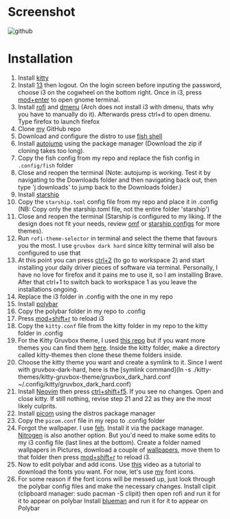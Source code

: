 # Screenshot
![github](https://user-images.githubusercontent.com/83289969/236567282-f021630b-cab1-42ad-8de3-df05c97f0a36.png)


# Installation
1. Install [kitty](https://github.com/kovidgoyal/kitty)
2. Install [13](https://i3wm.org/) then logout. On the login screen before inputing the password, choose i3 on the cogwheel on the bottom right. Once in i3, press [mod+enter](https://i3wm.org/docs/userguide.html#_opening_terminals_and_moving_around) to open gnome terminal. 
3. Install [rofi](https://github.com/davatorium/rofi) and [dmenu](https://wiki.archlinux.org/title/dmenu) (Arch does not install i3 with dmenu, thats why you have to manually do it). Afterwards press ctrl+d to open dmenu. Type firefox to launch firefox
4. Clone [my](https://github.com/OBrien-reece/linux.git) GitHub repo 
5. Download and configure the distro to use [fish shell](https://fishshell.com/)
6. Install [autojump](https://github.com/wting/autojump) using the package manager (Download the zip if cloning takes too long). 
7. Copy the fish config from my repo and replace the fish config in `.config/fish` folder
8. Close and reopen the terminal (Note: autojump is working. Test it by navigating to the Downloads folder and then navigating back out, then type 'j downloads' to jump back to the Downloads folder.)
9. Install [starship](https://starship.rs/guide/#%F0%9F%9A%80-installation)
10. Copy the `starship.toml` config file from my repo and place it in .config (NB: Copy only the starship.toml file, not the entire folder 'starship')
11. Close and reopen the terminal (Starship is configured to my liking. If the design does not fit your needs, review [omf](https://github.com/oh-my-fish/oh-my-fish) or [starship configs](https://starship.rs/config/) for more themes).
12. Run `rofi-theme-selector` in terminal and select the theme that favours you the most. I use `gruvbox dark hard` since kitty terminal will also be configured to use that
13. At this point you can press [ctrl+2](https://i3wm.org/docs/userguide.html#_using_workspaces) (to go to workspace 2) and start installing your daily driver pieces of software via terminal. Personally, I have no love for firefox and it pains me to use it, so I am installing Brave. After that ctrl+1 to switch back to workspace 1 as you leave the installations ongoing.
14. Replace the i3 folder in .config with the one in my repo
15. Install [polybar](https://github.com/polybar/polybar)
16. Copy the polybar folder in my repo to .config
17. Press [mod+shift+r](https://i3wm.org/docs/userguide.html#_reloading_restarting_exiting) to reload i3
18. Copy the `kitty.conf` file from the kitty folder in my repo to the kitty folder in .config
19. For the Kitty Gruvbox theme, I used [this repo](https://github.com/wdomitrz/kitty-gruvbox-theme.git) but if you want more themes you can find them [here](https://github.com/dexpota/kitty-themes). Inside the kitty folder, make a directory called kitty-themes then clone these theme folders inside.
20. Choose the kitty theme you want and create a symlink to it. Since I went with gruvbox-dark-hard, here is the [symlink command](ln -s ./kitty-themes/kitty-gruvbox-theme/gruvbox_dark_hard.conf ~/.config/kitty/gruvbox_dark_hard.conf)
21. Install [Neovim](https://neovim.io/) then press [ctrl+shift+f5](https://sw.kovidgoyal.net/kitty/). If you see no changes. Open and close kitty. If still nothing, revise step 21 and 22 as they are the most likely culprits.
22. Install [picom](https://github.com/yshui/picom) using the distros package manager
23. Copy the `picom.conf` file in my repo to .config folder
24. Forgot the wallpaper. I use [feh](https://feh.finalrewind.org/). Install it via the package manager. [Nitrogen](https://wiki.archlinux.org/title/nitrogen) is also another option. But you'd need to make some edits to my i3 config file (last lines at the bottom). Create a folder named wallpapers in Pictures, download a couple of [wallpapers](https://gitlab.com/thelinuxcast/wallpapers), move them to that folder then press [mod+shift+r](https://i3wm.org/docs/userguide.html#_reloading_restarting_exiting) to reload i3.
25. Now to edit polybar and add icons. Use [this](https://www.youtube.com/watch?v=nVSUiRUgspQ) video as a tutorial to download the fonts you want. For now, let's use [my](https://gitlab.com/obrienreece/linux/-/blob/main/fontello-2c4fa7f1.zip) font icons. 
26. For some reason if the font icons will be messed up, just look through the polybar config files and make the necessary changes. 
Install clipit (clipboard manager: sudo pacman -S clipit) then open rofi and run it for it to appear on polybar
Install [blueman](https://github.com/blueman-project/blueman) and run it for it to appear on Polybar
